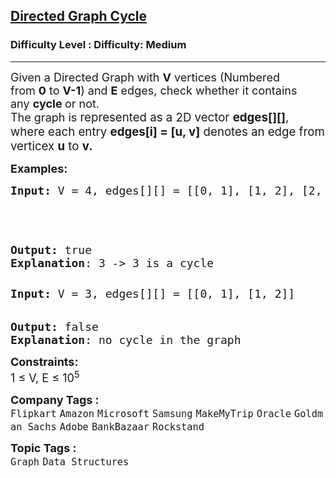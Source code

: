 <h2><a href="https://www.geeksforgeeks.org/problems/detect-cycle-in-a-directed-graph/1?_gl=1*1kbl20y*_up*MQ..*_gs*MQ..&gclid=Cj0KCQjw782_BhDjARIsABTv_JChCI6NsIYkQaO00WE8srh0cb3YKbQcBz_BEdYCOXa-HDWy6DqjopgaArCxEALw_wcB">Directed Graph Cycle</a></h2><h3>Difficulty Level : Difficulty: Medium</h3><hr><div class="problems_problem_content__Xm_eO"><p><span style="font-size: 18px;">Given a Directed Graph with&nbsp;<strong>V</strong>&nbsp;vertices (Numbered from&nbsp;<strong>0</strong>&nbsp;to&nbsp;<strong>V-1</strong>) and&nbsp;<strong>E</strong>&nbsp;edges, check whether it contains any&nbsp;<strong>cycle&nbsp;</strong>or not.<br>The graph is&nbsp;</span><span style="font-size: 18.6667px;">represented as a 2D vector&nbsp;</span><strong style="font-size: 18.6667px;">edges[][]</strong><span style="font-size: 18.6667px;">, where each entry&nbsp;</span><strong style="font-size: 18.6667px;">edges[i] = [u, v]</strong><span style="font-size: 18.6667px;">&nbsp;denotes an edge from verticex&nbsp;</span><strong style="font-size: 18.6667px;">u</strong><span style="font-size: 18.6667px;">&nbsp;to&nbsp;</span><strong style="font-size: 18.6667px;">v.</strong></p>
<p><span style="font-size: 18px;"><strong>Examples:</strong></span></p>
<pre><span style="font-size: 18px;"><strong>Input: </strong>V = 4, edges[][] = [[0, 1], [1, 2], [2, 3], [3, 3]]</span>

<span style="font-size: 18px;"><img src="https://media.geeksforgeeks.org/img-practice/PROD/addEditProblem/700218/Web/Other/9a013355-2510-4ab0-b554-1a2b9f6cb44f_1685086462.png" alt=""></span>

<span style="font-size: 18px;"><strong>Output:</strong> true
<strong>Explanation</strong>: 3 -&gt; 3 is a cycle</span></pre>
<pre><span style="font-size: 18px;"><strong>Input: </strong>V = 3, edges[][] = [[0, 1], [1, 2]]<strong><br></strong></span>
<img src="https://media.geeksforgeeks.org/img-practice/PROD/addEditProblem/700218/Web/Other/b1096e14-7c18-47d8-a4e9-8dd42b2e466f_1685086462.png" alt="">

<span style="font-size: 18px;"><strong>Output:</strong> false
<strong>Explanation</strong>: no cycle in the graph</span></pre>
<p><span style="font-size: 18px;"><strong>Constraints:</strong><br>1 ≤ V, E ≤ 10<sup>5</sup></span></p></div><p><span style=font-size:18px><strong>Company Tags : </strong><br><code>Flipkart</code>&nbsp;<code>Amazon</code>&nbsp;<code>Microsoft</code>&nbsp;<code>Samsung</code>&nbsp;<code>MakeMyTrip</code>&nbsp;<code>Oracle</code>&nbsp;<code>Goldman Sachs</code>&nbsp;<code>Adobe</code>&nbsp;<code>BankBazaar</code>&nbsp;<code>Rockstand</code>&nbsp;<br><p><span style=font-size:18px><strong>Topic Tags : </strong><br><code>Graph</code>&nbsp;<code>Data Structures</code>&nbsp;
